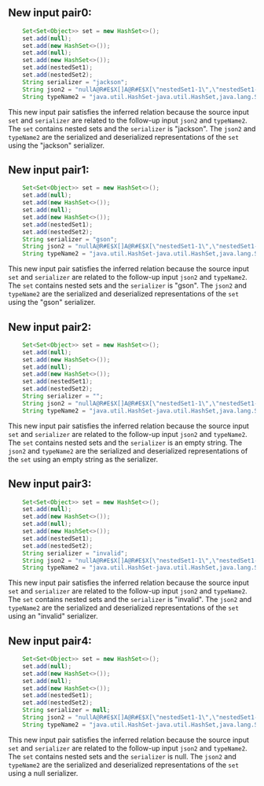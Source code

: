## New input pair0:
```java
    Set<Set<Object>> set = new HashSet<>();
    set.add(null);
    set.add(new HashSet<>());
    set.add(null);
    set.add(new HashSet<>());
    set.add(nestedSet1);
    set.add(nestedSet2);
    String serializer = "jackson";
    String json2 = "nullA@R#E$X[]A@R#E$X[\"nestedSet1-1\",\"nestedSet1-2\"]A@R#E$X[\"nestedSet2-1\",\"nestedSet2-2\"]";
    String typeName2 = "java.util.HashSet-java.util.HashSet,java.lang.String,java.lang.String";
```
This new input pair satisfies the inferred relation because the source input `set` and `serializer` are related to the follow-up input `json2` and `typeName2`. The `set` contains nested sets and the `serializer` is "jackson". The `json2` and `typeName2` are the serialized and deserialized representations of the `set` using the "jackson" serializer.

## New input pair1:
```java
    Set<Set<Object>> set = new HashSet<>();
    set.add(null);
    set.add(new HashSet<>());
    set.add(null);
    set.add(new HashSet<>());
    set.add(nestedSet1);
    set.add(nestedSet2);
    String serializer = "gson";
    String json2 = "nullA@R#E$X[]A@R#E$X[\"nestedSet1-1\",\"nestedSet1-2\"]A@R#E$X[\"nestedSet2-1\",\"nestedSet2-2\"]";
    String typeName2 = "java.util.HashSet-java.util.HashSet,java.lang.String,java.lang.String";
```
This new input pair satisfies the inferred relation because the source input `set` and `serializer` are related to the follow-up input `json2` and `typeName2`. The `set` contains nested sets and the `serializer` is "gson". The `json2` and `typeName2` are the serialized and deserialized representations of the `set` using the "gson" serializer.

## New input pair2:
```java
    Set<Set<Object>> set = new HashSet<>();
    set.add(null);
    set.add(new HashSet<>());
    set.add(null);
    set.add(new HashSet<>());
    set.add(nestedSet1);
    set.add(nestedSet2);
    String serializer = "";
    String json2 = "nullA@R#E$X[]A@R#E$X[\"nestedSet1-1\",\"nestedSet1-2\"]A@R#E$X[\"nestedSet2-1\",\"nestedSet2-2\"]";
    String typeName2 = "java.util.HashSet-java.util.HashSet,java.lang.String,java.lang.String";
```
This new input pair satisfies the inferred relation because the source input `set` and `serializer` are related to the follow-up input `json2` and `typeName2`. The `set` contains nested sets and the `serializer` is an empty string. The `json2` and `typeName2` are the serialized and deserialized representations of the `set` using an empty string as the serializer.

## New input pair3:
```java
    Set<Set<Object>> set = new HashSet<>();
    set.add(null);
    set.add(new HashSet<>());
    set.add(null);
    set.add(new HashSet<>());
    set.add(nestedSet1);
    set.add(nestedSet2);
    String serializer = "invalid";
    String json2 = "nullA@R#E$X[]A@R#E$X[\"nestedSet1-1\",\"nestedSet1-2\"]A@R#E$X[\"nestedSet2-1\",\"nestedSet2-2\"]";
    String typeName2 = "java.util.HashSet-java.util.HashSet,java.lang.String,java.lang.String";
```
This new input pair satisfies the inferred relation because the source input `set` and `serializer` are related to the follow-up input `json2` and `typeName2`. The `set` contains nested sets and the `serializer` is "invalid". The `json2` and `typeName2` are the serialized and deserialized representations of the `set` using an "invalid" serializer.

## New input pair4:
```java
    Set<Set<Object>> set = new HashSet<>();
    set.add(null);
    set.add(new HashSet<>());
    set.add(null);
    set.add(new HashSet<>());
    set.add(nestedSet1);
    set.add(nestedSet2);
    String serializer = null;
    String json2 = "nullA@R#E$X[]A@R#E$X[\"nestedSet1-1\",\"nestedSet1-2\"]A@R#E$X[\"nestedSet2-1\",\"nestedSet2-2\"]";
    String typeName2 = "java.util.HashSet-java.util.HashSet,java.lang.String,java.lang.String";
```
This new input pair satisfies the inferred relation because the source input `set` and `serializer` are related to the follow-up input `json2` and `typeName2`. The `set` contains nested sets and the `serializer` is null. The `json2` and `typeName2` are the serialized and deserialized representations of the `set` using a null serializer.
